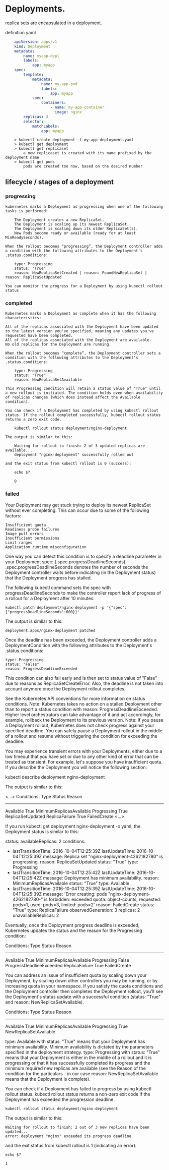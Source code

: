 # Deployments.

replica sets are encapsulated in a deployment. 

definition yaml

```yaml
    apiVersion: apps/v1
    kind: Deployment
    metadata: 
        name: myapp-depl
        labels: 
            app: myapp
    spec: 
        template: 
            metadata: 
                name: my-app-pod
                labels: 
                    app: myapp
            spec: 
                containers: 
                    - name: my-app-container
                      image: nginx
        replicas: 3
        selector: 
            matchLabels:
                app: myapp
```
```
    > kubectl create deployment -f my-app-deployment.yaml
    > kubectl get deployment
    > kubectl get replicaset
        a new replicaset is created with its name prefixed by the deployment name 
    > kubectl get pods
        pods are created too now, based on the desired number
```

## lifecycle / stages of a deployment 

### progressing 
    kubernetes marks a Deployment as progressing when one of the following tasks is performed:

        The Deployment creates a new ReplicaSet.
        The Deployment is scaling up its newest ReplicaSet.
        The Deployment is scaling down its older ReplicaSet(s).
        New Pods become ready or available (ready for at least MinReadySeconds).

    When the rollout becomes “progressing”, the Deployment controller adds a condition with the following attributes to the Deployment's .status.conditions:

        type: Progressing
        status: "True"
        reason: NewReplicaSetCreated | reason: FoundNewReplicaSet | reason: ReplicaSetUpdated

    You can monitor the progress for a Deployment by using kubectl rollout status

### completed
    Kubernetes marks a Deployment as complete when it has the following characteristics:

    All of the replicas associated with the Deployment have been updated to the latest version you've specified, meaning any updates you've requested have been completed.
    All of the replicas associated with the Deployment are available.
    No old replicas for the Deployment are running.

    When the rollout becomes “complete”, the Deployment controller sets a condition with the following attributes to the Deployment's .status.conditions:

        type: Progressing
        status: "True"
        reason: NewReplicaSetAvailable

    This Progressing condition will retain a status value of "True" until a new rollout is initiated. The condition holds even when availability of replicas changes (which does instead affect the Available condition).

    You can check if a Deployment has completed by using kubectl rollout status. If the rollout completed successfully, kubectl rollout status returns a zero exit code.

        kubectl rollout status deployment/nginx-deployment

    The output is similar to this:

        Waiting for rollout to finish: 2 of 3 updated replicas are available...
        deployment "nginx-deployment" successfully rolled out

    and the exit status from kubectl rollout is 0 (success):

        echo $?

        0

### failed

Your Deployment may get stuck trying to deploy its newest ReplicaSet without ever completing. This can occur due to some of the following factors:

    Insufficient quota
    Readiness probe failures
    Image pull errors
    Insufficient permissions
    Limit ranges
    Application runtime misconfiguration

One way you can detect this condition is to specify a deadline parameter in your Deployment spec: (.spec.progressDeadlineSeconds). .spec.progressDeadlineSeconds denotes the number of seconds the Deployment controller waits before indicating (in the Deployment status) that the Deployment progress has stalled.

The following kubectl command sets the spec with progressDeadlineSeconds to make the controller report lack of progress of a rollout for a Deployment after 10 minutes:

    kubectl patch deployment/nginx-deployment -p '{"spec":{"progressDeadlineSeconds":600}}'

The output is similar to this:

    deployment.apps/nginx-deployment patched

Once the deadline has been exceeded, the Deployment controller adds a DeploymentCondition with the following attributes to the Deployment's .status.conditions:

    type: Progressing
    status: "False"
    reason: ProgressDeadlineExceeded

This condition can also fail early and is then set to status value of "False" due to reasons as ReplicaSetCreateError. Also, the deadline is not taken into account anymore once the Deployment rollout completes.

See the Kubernetes API conventions for more information on status conditions.
Note: Kubernetes takes no action on a stalled Deployment other than to report a status condition with reason: ProgressDeadlineExceeded. Higher level orchestrators can take advantage of it and act accordingly, for example, rollback the Deployment to its previous version.
Note: If you pause a Deployment rollout, Kubernetes does not check progress against your specified deadline. You can safely pause a Deployment rollout in the middle of a rollout and resume without triggering the condition for exceeding the deadline.

You may experience transient errors with your Deployments, either due to a low timeout that you have set or due to any other kind of error that can be treated as transient. For example, let's suppose you have insufficient quota. If you describe the Deployment you will notice the following section:

kubectl describe deployment nginx-deployment

The output is similar to this:

<...>
Conditions:
  Type            Status  Reason
  ----            ------  ------
  Available       True    MinimumReplicasAvailable
  Progressing     True    ReplicaSetUpdated
  ReplicaFailure  True    FailedCreate
<...>

If you run kubectl get deployment nginx-deployment -o yaml, the Deployment status is similar to this:

status:
  availableReplicas: 2
  conditions:
  - lastTransitionTime: 2016-10-04T12:25:39Z
    lastUpdateTime: 2016-10-04T12:25:39Z
    message: Replica set "nginx-deployment-4262182780" is progressing.
    reason: ReplicaSetUpdated
    status: "True"
    type: Progressing
  - lastTransitionTime: 2016-10-04T12:25:42Z
    lastUpdateTime: 2016-10-04T12:25:42Z
    message: Deployment has minimum availability.
    reason: MinimumReplicasAvailable
    status: "True"
    type: Available
  - lastTransitionTime: 2016-10-04T12:25:39Z
    lastUpdateTime: 2016-10-04T12:25:39Z
    message: 'Error creating: pods "nginx-deployment-4262182780-" is forbidden: exceeded quota:
      object-counts, requested: pods=1, used: pods=3, limited: pods=2'
    reason: FailedCreate
    status: "True"
    type: ReplicaFailure
  observedGeneration: 3
  replicas: 2
  unavailableReplicas: 2

Eventually, once the Deployment progress deadline is exceeded, Kubernetes updates the status and the reason for the Progressing condition:

Conditions:
  Type            Status  Reason
  ----            ------  ------
  Available       True    MinimumReplicasAvailable
  Progressing     False   ProgressDeadlineExceeded
  ReplicaFailure  True    FailedCreate

You can address an issue of insufficient quota by scaling down your Deployment, by scaling down other controllers you may be running, or by increasing quota in your namespace. If you satisfy the quota conditions and the Deployment controller then completes the Deployment rollout, you'll see the Deployment's status update with a successful condition (status: "True" and reason: NewReplicaSetAvailable).

Conditions:
  Type          Status  Reason
  ----          ------  ------
  Available     True    MinimumReplicasAvailable
  Progressing   True    NewReplicaSetAvailable

type: Available with status: "True" means that your Deployment has minimum availability. Minimum availability is dictated by the parameters specified in the deployment strategy. type: Progressing with status: "True" means that your Deployment is either in the middle of a rollout and it is progressing or that it has successfully completed its progress and the minimum required new replicas are available (see the Reason of the condition for the particulars - in our case reason: NewReplicaSetAvailable means that the Deployment is complete).

You can check if a Deployment has failed to progress by using kubectl rollout status. kubectl rollout status returns a non-zero exit code if the Deployment has exceeded the progression deadline.

    kubectl rollout status deployment/nginx-deployment

The output is similar to this:

    Waiting for rollout to finish: 2 out of 3 new replicas have been updated...
    error: deployment "nginx" exceeded its progress deadline

and the exit status from kubectl rollout is 1 (indicating an error):

    echo $?

    1
